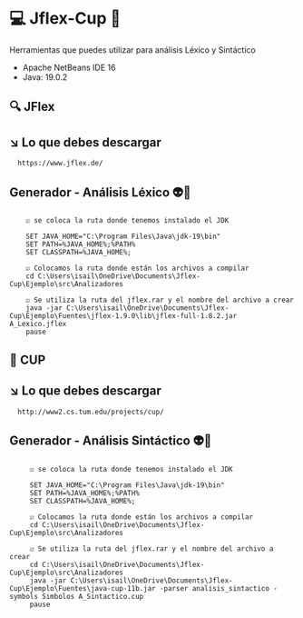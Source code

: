 #  :computer: Jflex-Cup :green_heart:
Herramientas que puedes utilizar para análisis Léxico y Sintáctico

- Apache NetBeans IDE 16
- Java: 19.0.2

##  :mag: JFlex

##   :arrow_lower_right: Lo que debes descargar 
      https://www.jflex.de/
      
## Generador - Análisis Léxico :alien::purple_heart:

### 
  ```  
      ☑️ se coloca la ruta donde tenemos instalado el JDK

      SET JAVA_HOME="C:\Program Files\Java\jdk-19\bin"
      SET PATH=%JAVA_HOME%;%PATH%
      SET CLASSPATH=%JAVA_HOME%;

      ☑️ Colocamos la ruta donde están los archivos a compilar
      cd C:\Users\isail\OneDrive\Documents\Jflex-Cup\Ejemplo\src\Analizadores

      ☑️ Se utiliza la ruta del jflex.rar y el nombre del archivo a crear
      java -jar C:\Users\isail\OneDrive\Documents\Jflex-Cup\Ejemplo\Fuentes\jflex-1.9.0\lib\jflex-full-1.8.2.jar A_Lexico.jflex
      pause 
  ```      

##  :tea: CUP

##   :arrow_lower_right: Lo que debes descargar 
      http://www2.cs.tum.edu/projects/cup/

## Generador - Análisis Sintáctico :alien::yellow_heart:

### 

 ```  
      ☑️ se coloca la ruta donde tenemos instalado el JDK

      SET JAVA_HOME="C:\Program Files\Java\jdk-19\bin"
      SET PATH=%JAVA_HOME%;%PATH%
      SET CLASSPATH=%JAVA_HOME%;

      ☑️ Colocamos la ruta donde están los archivos a compilar
      cd C:\Users\isail\OneDrive\Documents\Jflex-Cup\Ejemplo\src\Analizadores

      ☑️ Se utiliza la ruta del jflex.rar y el nombre del archivo a crear
      cd C:\Users\isail\OneDrive\Documents\Jflex-Cup\Ejemplo\src\Analizadores
      java -jar C:\Users\isail\OneDrive\Documents\Jflex-Cup\Ejemplo\Fuentes\java-cup-11b.jar -parser analisis_sintactico -symbols Simbolos A_Sintactico.cup
      pause
  ```
